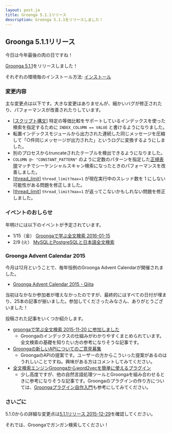 ```yaml
---
layout: post.ja
title: Groonga 5.1.1リリース
description: Groonga 5.1.1をリリースしました！
---
```


## Groonga 5.1.1リリース

今日は今年最後の肉の日ですね！

[Groonga 5.1.1](/ja/docs/news.html#release-5-1-1)をリリースしました！

それぞれの環境毎のインストール方法: [インストール](/ja/docs/install.html)

### 変更内容

主な変更点は以下です。大きな変更はありませんが、細かいバグが修正されたり、パフォーマンスが改善されたりしています。

* [[スクリプト構文](/ja/docs/reference/grn_expr/script_syntax.html)] 特定の等価比較をサポートしているインデックスを使った検索を指定するために `INDEX_COLUMN == VALUE` と書けるようになりました。
* 転置インデックスモジュールから出力された連続した同じメッセージを圧縮して「○件同じメッセージが出力された」というログに変換するようにしました。
* 別のプロセスからtruncateされたテーブルを検出できるようになりました。
* `COLUMN @~ "CONSTANT_PATTERN"` のように定数のパターンを指定した[正規表現](/ja/docs/reference/regular_expression.html)マッチでシーケンシャルスキャン検索になったときのパフォーマンスを改善しました。
* [[thread_limit](/ja/docs/reference/commands/thread_limit.html)] `thread_limit?max=1` が現在実行中のスレッド数を 1 にしない可能性がある問題を修正しました。
* [[thread_limit](/ja/docs/reference/commands/thread_limit.html)] `thread_limit?max=1` が返ってこないかもしれない問題を修正しました。

### イベントのおしらせ

年明けには以下のイベントが予定されています。

* 1/15（金） [Groongaで学ぶ全文検索 2016-01-15](https://groonga.doorkeeper.jp/events/36432)
* 2/9 (火） [MySQLとPostgreSQLと日本語全文検索](https://groonga.doorkeeper.jp/events/35295)

### Groonga Advent Calendar 2015

今月は12月ということで、毎年恒例のGroonga Advent Calendarが開催されました。

* [Groonga Advent Calendar 2015 - Qiita](http://qiita.com/advent-calendar/2015/groonga)

当初はなかなか参加者が増えなかったのですが、最終的にはすべての日付が埋まり、25本の記事が揃いました。参加してくださったみなさん、ありがとうございました！

投稿された記事をいくつか紹介します。

* [groongaで学ぶ全文検索 2015-11-20 に参加しました](http://qiita.com/ote/items/f6041a8f33718d480a5b)
  * Groongaのインデックスの仕組みがわかりやすくまとめられています。全文検索の基礎を知りたい方の参考になりそうな記事です。
* [Groongaの新しいAPIについてのご意見募集](http://qiita.com/KitaitiMakoto/items/4e75e290877a135db2f2)
  * GroongaのAPIの提案です。ユーザーの方からこういった提案があるのはうれしいことですね。興味がある方はコメントしてみてください。
* [全文検索エンジンGroongaからword2vecを簡単に使えるプラグイン](http://blog.createfield.com/entry/2015/12/11/154153)
  * 少し高度ですが、他の自然言語処理ツールとGroongaを組み合わせるときに参考になりそうな記事です。Groongaのプラグインの作り方については、[Groongaプラグイン自作入門](http://www.clear-code.com/blog/2015/12/10.html)も参考にしてみてください。

### さいごに

5.1.0からの詳細な変更点は[5.1.1リリース 2015-12-29](/ja/docs/news.html#release-5-1-1)を確認してください。

それでは、Groongaでガンガン検索してください！
